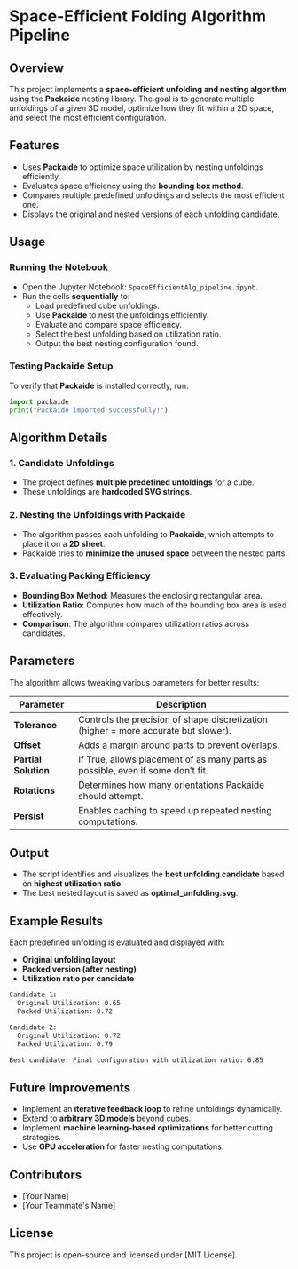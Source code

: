 # Space-Efficient Folding Algorithm Pipeline

## Overview

This project implements a **space-efficient unfolding and nesting algorithm** using the **Packaide** nesting library. The goal is to generate multiple unfoldings of a given 3D model, optimize how they fit within a 2D space, and select the most efficient configuration.

## Features

- Uses **Packaide** to optimize space utilization by nesting unfoldings efficiently.
- Evaluates space efficiency using the **bounding box method**.
- Compares multiple predefined unfoldings and selects the most efficient one.
- Displays the original and nested versions of each unfolding candidate.

## Usage

### Running the Notebook

- Open the Jupyter Notebook: `SpaceEfficientAlg_pipeline.ipynb`.
- Run the cells **sequentially** to:
  - Load predefined cube unfoldings.
  - Use **Packaide** to nest the unfoldings efficiently.
  - Evaluate and compare space efficiency.
  - Select the best unfolding based on utilization ratio.
  - Output the best nesting configuration found.

### Testing Packaide Setup

To verify that **Packaide** is installed correctly, run:

```python
import packaide
print("Packaide imported successfully!")
```

## Algorithm Details

### 1. Candidate Unfoldings

- The project defines **multiple predefined unfoldings** for a cube.
- These unfoldings are **hardcoded SVG strings**.

### 2. Nesting the Unfoldings with Packaide

- The algorithm passes each unfolding to **Packaide**, which attempts to place it on a **2D sheet**.
- Packaide tries to **minimize the unused space** between the nested parts.

### 3. Evaluating Packing Efficiency

- **Bounding Box Method**: Measures the enclosing rectangular area.
- **Utilization Ratio**: Computes how much of the bounding box area is used effectively.
- **Comparison**: The algorithm compares utilization ratios across candidates.

## Parameters

The algorithm allows tweaking various parameters for better results:

| Parameter            | Description                                                                         |
| -------------------- | ----------------------------------------------------------------------------------- |
| **Tolerance**        | Controls the precision of shape discretization (higher = more accurate but slower). |
| **Offset**           | Adds a margin around parts to prevent overlaps.                                     |
| **Partial Solution** | If True, allows placement of as many parts as possible, even if some don’t fit.     |
| **Rotations**        | Determines how many orientations Packaide should attempt.                           |
| **Persist**          | Enables caching to speed up repeated nesting computations.                          |

## Output

- The script identifies and visualizes the **best unfolding candidate** based on **highest utilization ratio**.
- The best nested layout is saved as **optimal\_unfolding.svg**.

## Example Results

Each predefined unfolding is evaluated and displayed with:

- **Original unfolding layout**
- **Packed version (after nesting)**
- **Utilization ratio per candidate**

```sh
Candidate 1:
  Original Utilization: 0.65
  Packed Utilization: 0.72

Candidate 2:
  Original Utilization: 0.72
  Packed Utilization: 0.79

Best candidate: Final configuration with utilization ratio: 0.85
```

## Future Improvements

- Implement an **iterative feedback loop** to refine unfoldings dynamically.
- Extend to **arbitrary 3D models** beyond cubes.
- Implement **machine learning-based optimizations** for better cutting strategies.
- Use **GPU acceleration** for faster nesting computations.

## Contributors

- [Your Name]
- [Your Teammate's Name]

## License

This project is open-source and licensed under [MIT License].

